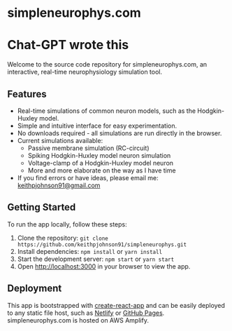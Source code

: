 # simpleneurophys.com
# Chat-GPT wrote this

Welcome to the source code repository for simpleneurophys.com, an interactive, real-time neurophysiology simulation tool. 

## Features

- Real-time simulations of common neuron models, such as the Hodgkin-Huxley model.
- Simple and intuitive interface for easy experimentation.
- No downloads required - all simulations are run directly in the browser.
- Current simulations available:
  - Passive membrane simulation (RC-circuit)
  - Spiking Hodgkin-Huxley model neuron simulation
  - Voltage-clamp of a Hodgkin-Huxley model neuron
  - More and more elaborate on the way as I have time
- If you find errors or have ideas, please email me: keithpjohnson91@gmail.com


## Getting Started

To run the app locally, follow these steps:

1. Clone the repository: `git clone https://github.com/keithpjohnson91/simpleneurophys.git`
2. Install dependencies: `npm install` or `yarn install`
3. Start the development server: `npm start` or `yarn start`
4. Open [http://localhost:3000](http://localhost:3000) in your browser to view the app.

## Deployment

This app is bootstrapped with [create-react-app](https://github.com/facebook/create-react-app) and can be easily deployed to any static file host, such as [Netlify](https://www.netlify.com/) or [GitHub Pages](https://pages.github.com/). simpleneurophys.com is hosted on AWS Amplify.
